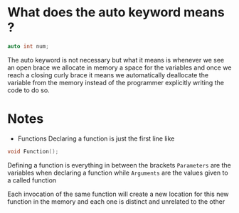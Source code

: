 # What does the auto keyword means ?
```c
auto int num;
```
The auto keyword is not necessary but what it means is whenever we see an open brace we allocate in memory a space for the variables and once we reach a closing curly brace it means we automatically deallocate the variable from the memory instead of the programmer explicitly writing the code to do so.
# Notes
- Functions
Declaring a function is just the first line like
```c
void Function();
```
Defining a function is everything in between the brackets
`Parameters` are the variables when declaring a function while `Arguments` are the values given to a called function

Each invocation of the same function will create a new location for this new function in the memory and each one is distinct and unrelated to the other
